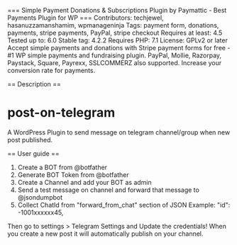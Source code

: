 === Simple Payment Donations & Subscriptions Plugin by Paymattic - Best Payments Plugin for WP ===
Contributors: techjewel, hasanuzzamanshamim, wpmanageninja
Tags: payment form, donations, payments, stripe payments, PayPal, stripe checkout
Requires at least: 4.5
Tested up to: 6.0
Stable tag: 4.2.2
Requires PHP: 7.1
License: GPLv2 or later
Accept simple payments and donations with Stripe payment forms for free - #1 WP simple payments and fundraising plugin. PayPal, Mollie, Razorpay, Paystack, Square, Payrexx, SSLCOMMERZ also supported. Increase your conversion rate for payments.

== Description ==

# post-on-telegram
A WordPress Plugin to send message on telegram channel/group when new post published.


== User guide ==

1. Create a BOT from @botfather
2. Generate BOT Token from @botfather
3. Create a Channel and add your BOT as admin
4. Send a test message on channel and forward that message to @jsondumpbot
5. Collect ChatId from "forward_from_chat" section of JSON
  Example: "id": -1001xxxxxx45,


Then go to settings > Telegram Settings  and Update the credentials!
When you create a new post it will automatically publish on your channel.